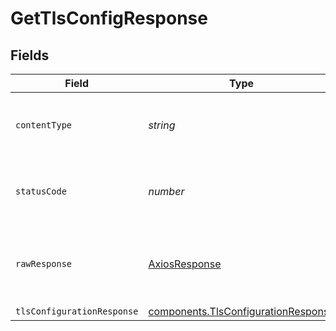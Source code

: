 # GetTlsConfigResponse


## Fields

| Field                                                                                             | Type                                                                                              | Required                                                                                          | Description                                                                                       |
| ------------------------------------------------------------------------------------------------- | ------------------------------------------------------------------------------------------------- | ------------------------------------------------------------------------------------------------- | ------------------------------------------------------------------------------------------------- |
| `contentType`                                                                                     | *string*                                                                                          | :heavy_check_mark:                                                                                | HTTP response content type for this operation                                                     |
| `statusCode`                                                                                      | *number*                                                                                          | :heavy_check_mark:                                                                                | HTTP response status code for this operation                                                      |
| `rawResponse`                                                                                     | [AxiosResponse](https://axios-http.com/docs/res_schema)                                           | :heavy_check_mark:                                                                                | Raw HTTP response; suitable for custom response parsing                                           |
| `tlsConfigurationResponse`                                                                        | [components.TlsConfigurationResponse](../../../sdk/models/components/tlsconfigurationresponse.md) | :heavy_minus_sign:                                                                                | OK                                                                                                |